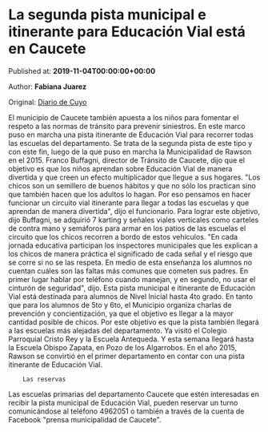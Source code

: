 
# La segunda pista municipal e itinerante para Educación Vial está en Caucete

Published at: **2019-11-04T00:00:00+00:00**

Author: **Fabiana Juarez**

Original: [Diario de Cuyo](https://www.diariodecuyo.com.ar/sanjuan/La-segunda-pista-municipal-e-itinerante-para-Educacion-Vial-esta-en-Caucete-20191103-0081.html)

El municipio de Caucete también apuesta a los niños para fomentar el respeto a las normas de tránsito para prevenir siniestros. En este marco puso en marcha una pista itinerante de Educación Vial para recorrer todas las escuelas del departamento. Se trata de la segunda pista de este tipo y con este fin, luego de la que puso en marcha la Municipalidad de Rawson en el 2015.
Franco Buffagni, director de Tránsito de Caucete, dijo que el objetivo es que los niños aprendan sobre Educación Vial de manera divertida y que creen un efecto multiplicador que llegue a sus hogares. "Los chicos son un semillero de buenos hábitos y que no sólo los practican sino que también hacen que los adultos lo hagan. Por eso pensamos en hacer funcionar un circuito vial itinerante para llegar a todas las escuelas y que aprendan de manera divertida", dijo el funcionario.
Para lograr este objetivo, dijo Buffagni, se adquirió 7 karting y señales viales verticales como carteles de contra mano y semáforos para armar en los patios de las escuelas el circuito que los chicos recorren a bordo de estos vehículos. "En cada jornada educativa participan los inspectores municipales que les explican a los chicos de manera práctica el significado de cada señal y el riesgo que se corre si no se las respeta. En medio de esta enseñanza los alumnos no cuentan cuáles son las faltas más comunes que cometen sus padres. En primer lugar hablar por teléfono cuando manejan, y en segundo, no usar el cinturón de seguridad", dijo.
Esta pista municipal e itinerante de Educación Vial está destinada para alumnos de Nivel Inicial hasta 4to grado. En tanto que para los alumnos de 5to y 6to, el Municipio organiza charlas de prevención y concientización, ya que el objetivo es llegar a la mayor cantidad posible de chicos. Por este objetivo es que la pista también llegará a las escuelas más alejadas del departamento. Ya visitó el Colegio Parroquial Cristo Rey y la Escuela Antequeda. Y esta semana llegará hasta la Escuela Obispo Zapata, en Pozo de los Algarrobos.
En el año 2015, Rawson se convirtió en el primer departamento en contar con una pista itinerante de Educación Vial.

        Las reservas
      
Las escuelas primarias del departamento Caucete que estén interesadas en recibir la pista municipal de Educación Vial, pueden reservar un turno comunicándose al teléfono 4962051 o también a través de la cuenta de Facebook "prensa municipalidad de Caucete".
